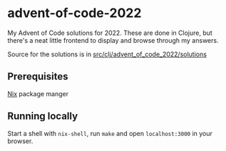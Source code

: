 # advent-of-code-2022

My Advent of Code solutions for 2022. These are done in Clojure, but there's a neat little
frontend to display and browse through my answers.

Source for the solutions is in [src/clj/advent_of_code_2022/solutions](https://github.com/abradley2/advent-of-code-2022/tree/master/src/clj/advent_of_code_2022/solutions)

## Prerequisites

[Nix](https://nixos.org/download.html) package manger

## Running locally

Start a shell with `nix-shell`, run `make` and open `localhost:3000` in your browser.